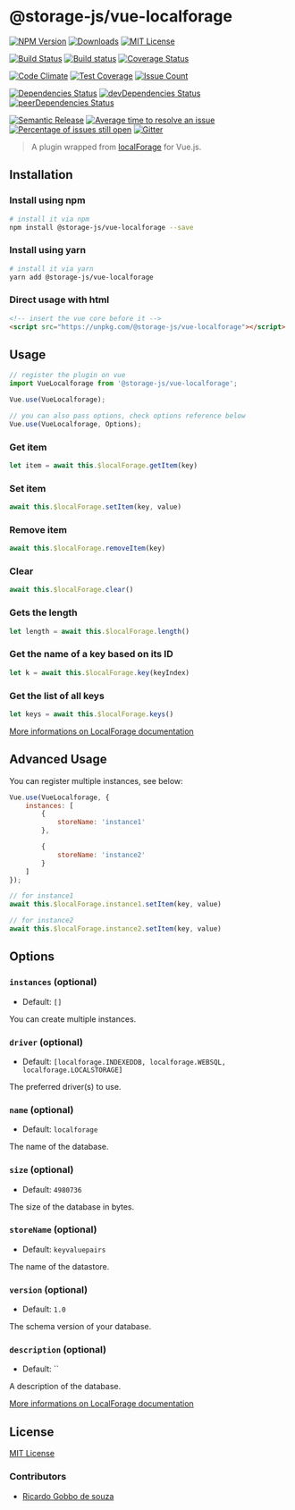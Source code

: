 # @storage-js/vue-localforage

[![NPM Version](https://img.shields.io/npm/v/@storage-js/vue-localforage.svg)](https://www.npmjs.com/package/@storage-js/vue-localforage)
[![Downloads](https://img.shields.io/npm/dt/@storage-js/vue-localforage.svg)](https://www.npmjs.com/package/@storage-js/vue-localforage)
[![MIT License](https://img.shields.io/npm/l/@storage-js/vue-localforage.svg)](LICENSE)

[![Build Status](https://travis-ci.org/storage-js/vue-localforage.svg?branch=master)](https://travis-ci.org/storage-js/vue-localforage)
[![Build status](https://ci.appveyor.com/api/projects/status/dy8i5evw1iah5lkj/branch/master?svg=true)](https://ci.appveyor.com/project/cknow/vue-localforage/branch/master)
[![Coverage Status](https://coveralls.io/repos/github/storage-js/vue-localforage/badge.svg?branch=master)](https://coveralls.io/github/storage-js/vue-localforage?branch=master)

[![Code Climate](https://codeclimate.com/github/storage-js/vue-localforage/badges/gpa.svg)](https://codeclimate.com/github/storage-js/vue-localforage)
[![Test Coverage](https://codeclimate.com/github/storage-js/vue-localforage/badges/coverage.svg)](https://codeclimate.com/github/storage-js/vue-localforage/coverage)
[![Issue Count](https://codeclimate.com/github/storage-js/vue-localforage/badges/issue_count.svg)](https://codeclimate.com/github/storage-js/vue-localforage)

[![Dependencies Status](https://david-dm.org/storage-js/vue-localforage/status.svg)](https://david-dm.org/storage-js/vue-localforage)
[![devDependencies Status](https://david-dm.org/storage-js/vue-localforage/dev-status.svg)](https://david-dm.org/storage-js/vue-localforage?type=dev)
[![peerDependencies Status](https://david-dm.org/storage-js/vue-localforage/peer-status.svg)](https://david-dm.org/storage-js/vue-localforage?type=peer)

[![Semantic Release](https://img.shields.io/badge/%20%20%F0%9F%93%A6%F0%9F%9A%80-semantic--release-e10079.svg)](https://github.com/semantic-release/semantic-release)
[![Average time to resolve an issue](http://isitmaintained.com/badge/resolution/storage-js/vue-localforage.svg)](http://isitmaintained.com/project/storage-js/vue-localforage)
[![Percentage of issues still open](http://isitmaintained.com/badge/open/storage-js/vue-localforage.svg)](http://isitmaintained.com/project/storage-js/vue-localforage)
[![Gitter](https://badges.gitter.im/storage-js/vue-localforage.svg)](https://gitter.im/storage-js/vue-localforage?utm_source=badge&utm_medium=badge&utm_campaign=pr-badge)

> A plugin wrapped from [localForage](https://github.com/localForage/localForage) for Vue.js.

## Installation

### Install using npm

```bash
# install it via npm
npm install @storage-js/vue-localforage --save
```

### Install using yarn

```bash
# install it via yarn
yarn add @storage-js/vue-localforage
```

### Direct usage with html

```html
<!-- insert the vue core before it -->
<script src="https://unpkg.com/@storage-js/vue-localforage"></script>
```

## Usage

```js
// register the plugin on vue
import VueLocalforage from '@storage-js/vue-localforage';

Vue.use(VueLocalforage);

// you can also pass options, check options reference below
Vue.use(VueLocalforage, Options);
```

### Get item

```js
let item = await this.$localForage.getItem(key)
```

### Set item

```js
await this.$localForage.setItem(key, value)
```

### Remove item

```js
await this.$localForage.removeItem(key)
```

### Clear

```js
await this.$localForage.clear()
```

### Gets the length

```js
let length = await this.$localForage.length()
```

### Get the name of a key based on its ID

```js
let k = await this.$localForage.key(keyIndex)
```

### Get the list of all keys

```js
let keys = await this.$localForage.keys()
```

[More informations on LocalForage documentation](https://localforage.github.io/localForage/#data-api)

## Advanced Usage

You can register multiple instances, see below:

```js
Vue.use(VueLocalforage, {
    instances: [
        {
            storeName: 'instance1'
        },

        {
            storeName: 'instance2'
        }
    ]
});

// for instance1
await this.$localForage.instance1.setItem(key, value)

// for instance2
await this.$localForage.instance2.setItem(key, value)
```

## Options

### `instances` (optional)

- Default: `[]`

You can create multiple instances.

### `driver` (optional)

- Default: `[localforage.INDEXEDDB, localforage.WEBSQL, localforage.LOCALSTORAGE]`

The preferred driver(s) to use.

### `name` (optional)

- Default: `localforage`

The name of the database.

### `size` (optional)

- Default: `4980736`

The size of the database in bytes.

### `storeName` (optional)

- Default: `keyvaluepairs`

The name of the datastore.

### `version` (optional)

- Default: `1.0`

The schema version of your database.

### `description` (optional)

- Default: ``

A description of the database.

[More informations on LocalForage documentation](https://localforage.github.io/localForage/#settings-api-config)

## License

[MIT License](./LICENSE)

### Contributors

- [Ricardo Gobbo de souza](https://github.com/ricardogobbosouza)
